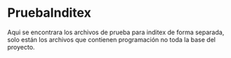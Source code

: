 # PruebaInditex
Aqui se encontrara los archivos de prueba para inditex de forma separada, solo están los archivos que contienen programación no toda la base del proyecto.
